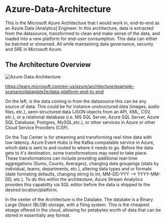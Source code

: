 # Azure-Data-Architecture
This is the Microsoft Azure Architecture that I would work in, end-to-end as an Azure Data [Analytics] Engineer. In this architecture, data is extracted from the datasource, transformed to clean and make sense of the data, and loaded into a new platform for end-user consumption. This data can either be batched or streamed. All while maintaining data governance, security and SRE in Microsoft Azure.  


## The Architecture Overview
![Azure-Data-Architecture](https://github.com/user-attachments/assets/beb9266d-419b-4061-aa74-bdb461d46cf9)

https://learn.microsoft.com/en-us/azure/architecture/example-scenario/dataplate2e/data-platform-end-to-end 

On the left, is the data coming in from the datasource this can be any source of data. This could be for instance unstructured data (images, audio files, etc.), semi-structured data (JSON objects from an API, XML, CSV, etc.), or a relational database (i.e. MS SQL Server, Azure SQL Server, Azure SQL Database, Postgres, MySQL,etc.), or other services in Azure or other Cloud Service Providers (CSP). 

On the Top Center is for streaming and transforming real-time data with low-latency. Azure Event Hubs is the Kafka compatable service in Azure, which data is sent to and routed to where it needs to go. Before the data gets to it's destination, some transformations may need to take place. These transformations can include providing additional real-time aggregations (Sums, Counts, Averages), changing data groupings (stats by individual, teams, departments, etc.), altering data types and or formats (date formating defaults, changing string to int, MM-DD-YYY --> YYYY-MM-DD, etc.). To do this within the architecture, Azure Stream Analytics provides this capability via SQL editor before the data is shipped to the desired location/platform.  

In the center of the Architecture is the Datalake. The datalake is a Binary Large Object (BLOB) storage, with a filing system. This is the cheapest stoage offered in the cloud, allowing for petabytes worth of data that can be stored in essentially any format. 
